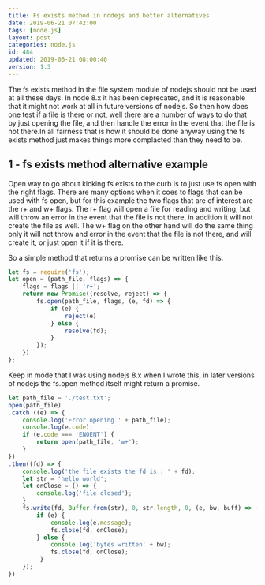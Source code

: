 ```yaml
---
title: Fs exists method in nodejs and better alternatives
date: 2019-06-21 07:42:00
tags: [node.js]
layout: post
categories: node.js
id: 484
updated: 2019-06-21 08:00:40
version: 1.3
---
```


The fs exists method in the file system module of nodejs should not be used at all these days. In node 8.x it has been deprecated, and it is reasonable that it might not work at all in future versions of nodejs. So then how does one test if a file is there or not, well there are a number of ways to do that by just opening the file, and then handle the error in the event that the file is not there.In all fairness that is how it should be done anyway using the fs exists method just makes things more complacted than they need to be.

<!-- more -->

## 1 - fs exists method alternative example

Open way to go about kicking fs exists to the curb is to just use fs open with the right flags. There are many options when it coes to flags that can be used with fs open, but for this example the two flags that are of interest are the r+ and w+ flags. The r+ flag will open a file for reading and writing, but will throw an error in the event that the file is not there, in addition it will not create the file as well. The w+ flag on the other hand will do the same thing only it will not throw and error in the event that the file is not there, and will create it, or just open it if it is there.

So a simple method that returns a promise can be written like this.

```js
let fs = require('fs');
let open = (path_file, flags) => {
    flags = flags || 'r+';
    return new Promise((resolve, reject) => {
        fs.open(path_file, flags, (e, fd) => {
            if (e) {
                reject(e)
            } else {
                resolve(fd);
            }
        });
    })
};
```

Keep in mode that I was using nodejs 8.x when I wrote this, in later versions of nodejs the fs.open method itself might return a promise.

```js
let path_file = './test.txt';
open(path_file)
.catch ((e) => {
    console.log('Error opening ' + path_file);
    console.log(e.code);
    if (e.code === 'ENOENT') {
        return open(path_file, 'w+');
    }
})
.then((fd) => {
    console.log('the file exists the fd is : ' + fd);
    let str = 'hello world';
    let onClose = () => {
        console.log('file closed');
    }
    fs.write(fd, Buffer.from(str), 0, str.length, 0, (e, bw, buff) => {
        if (e) {
            console.log(e.message);
            fs.close(fd, onClose);
        } else {
            console.log('bytes written' + bw);
            fs.close(fd, onClose);
         }
    });
})
```